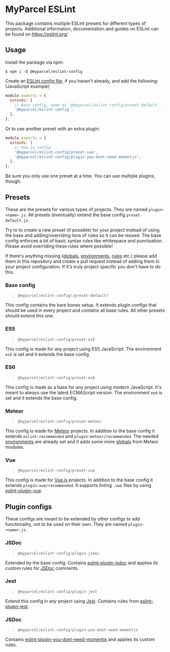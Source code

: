 # MyParcel ESLint
This package contains multiple ESLint presets for different types of projects. Additional information, documentation and guides on ESLint can be found on https://eslint.org/ 

## Usage
Install the package via npm:
```
$ npm i -D @myparcel/eslint-config
```

Create an [ESLint config file], if you haven't already, and add the following: (JavaScript example)
```js
module.exports = {
  extends: [
    // Base config, same as '@myparcel/eslint-config/preset-default',
    '@myparcel/eslint-config',
  ],
};
```
Or to use another preset with an extra plugin:    
```js
module.exports = {
  extends: [
    // Vue.js config
    '@myparcel/eslint-config/preset-vue',  
    '@myparcel/eslint-config/plugin-you-dont-need-momentjs',  
  ],
};
```    
Be sure you only use one preset at a time. You can use multiple plugins, though.

## Presets
These are the presets for various types of projects. They are named `plugin-<name>.js`. All presets (eventually) extend the base config `preset-default.js`. 

Try to to create a new preset (if possible) for your project instead of using the base and adding/overriding tons of rules so it can be reused. The base config enforces a lot of basic syntax rules like whitespace and punctuation. Please avoid overriding these rules where possible!

If there's anything missing ([globals], [environments], [rules] etc.) please add them in this repository and create a pull request instead of adding them in your project configuration. If it's truly project specific you don't have to do this.

### Base config 
> `@myparcel/eslint-config(/preset-default)`

This config contains the bare bones setup. It extends plugin configs that should be used in every project and contains all base rules. All other presets should extend this one.

### ES5
> `@myparcel/eslint-config/preset-es5`

This config is made for any project using ES5 JavaScript. The environment `es5` is set and it extends the base config.

### ES6
> `@myparcel/eslint-config/preset-es6`

This config is made as a base for any project using modern JavaScript. It's meant to always use the latest ECMAScript version. The environment `es6` is set and it extends the base config.

### Meteor 
> `@myparcel/eslint-config/preset-meteor`

This config is made for [Meteor] projects. In addition to the base config it extends `eslint:recommended` and `plugin:meteor/recommended`. The needed [environments] are already set and it adds some more [globals] from Meteor modules. 

### Vue
> `@myparcel/eslint-config/preset-vue`

This config is made for [Vue.js] projects. In addition to the base config it extends `plugin:vue/recommended`. It supports linting `.vue` files by using [eslint-plugin-vue].

## Plugin configs
These configs are meant to be extended by other configs to add functionality, not to be used on their own. They are named `plugin-<name>.js`.

### JSDoc
> `@myparcel/eslint-config/plugin-jsdoc`

Extended by the base config. Contains [eslint-plugin-jsdoc] and applies its custom rules for [JSDoc] comments.

### Jest
> `@myparcel/eslint-config/plugin-jest`

Extend this config in any project using [Jest]. Contains rules from [eslint-plugin-jest].

### JSDoc
> `@myparcel/eslint-config/plugin-you-dont-need-momentjs`

Contains [eslint-plugin-you-dont-need-momentjs] and applies its custom rules.

[ESLint config file]: https://eslint.org/docs/user-guide/configuring
[environments]: https://eslint.org/docs/user-guide/configuring#specifying-environments
[globals]: https://eslint.org/docs/user-guide/configuring#specifying-globals
[rules]: https://eslint.org/docs/rules/
[Meteor]: https://www.meteor.com/
[Vue.js]: https://vuejs.org/
[eslint-plugin-vue]: https://github.com/vuejs/eslint-plugin-vue
[JSDoc]: https://devdocs.io/jsdoc/
[eslint-plugin-jsdoc]: https://www.npmjs.com/package/eslint-plugin-jsdoc
[Jest]: https://jestjs.io/
[eslint-plugin-jest]: https://www.npmjs.com/package/eslint-plugin-jest
[eslint-plugin-you-dont-need-momentjs]: https://www.npmjs.com/package/eslint-plugin-you-dont-need-momentjs
